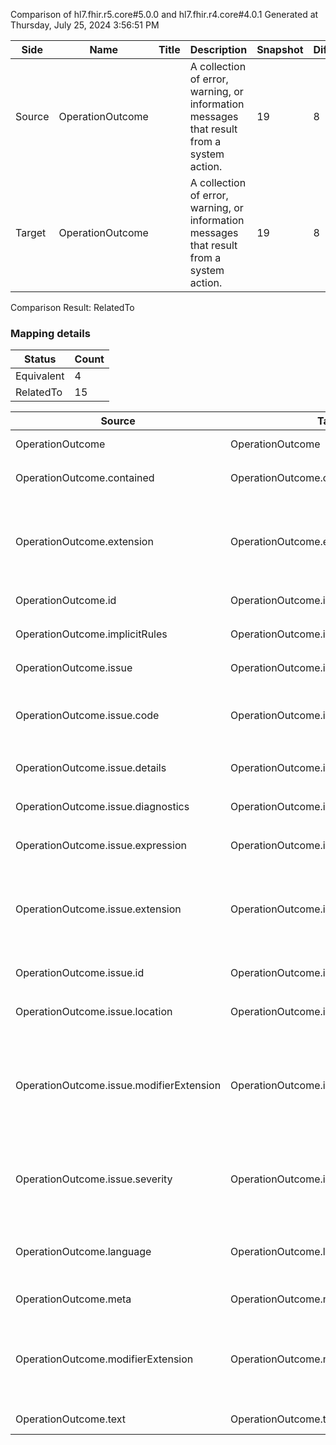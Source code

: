 Comparison of hl7.fhir.r5.core#5.0.0 and hl7.fhir.r4.core#4.0.1
Generated at Thursday, July 25, 2024 3:56:51 PM

| Side | Name | Title | Description | Snapshot | Differential |
| --- | --- | --- | --- | --- | --- |
| Source | OperationOutcome |  | A collection of error, warning, or information messages that result from a system action. | 19 | 8 |
| Target | OperationOutcome |  | A collection of error, warning, or information messages that result from a system action. | 19 | 8 |


Comparison Result: RelatedTo


### Mapping details

| Status | Count |
| ------ | ----- |
Equivalent | 4 |
RelatedTo | 15 |


| Source | Target | Status | Message |
| ------ | ------ | ------ | ------- |
| OperationOutcome | OperationOutcome | Equivalent | R5 `OperationOutcome` maps as Equivalent to R4 `OperationOutcome` |
| OperationOutcome.contained | OperationOutcome.contained | Equivalent | R5 `OperationOutcome.contained` maps as Equivalent to R4 `OperationOutcome.contained` |
| OperationOutcome.extension | OperationOutcome.extension | SourceIsBroaderThanTarget | R5 `OperationOutcome.extension` maps as SourceIsBroaderThanTarget to R4 `OperationOutcome.extension` - extension has change due to type change: R5 `extension` `Extension` maps as SourceIsBroaderThanTarget for R4 `extension` |
| OperationOutcome.id | OperationOutcome.id | Equivalent | R5 `OperationOutcome.id` maps as Equivalent to R4 `OperationOutcome.id` |
| OperationOutcome.implicitRules | OperationOutcome.implicitRules | Equivalent | R5 `OperationOutcome.implicitRules` maps as Equivalent to R4 `OperationOutcome.implicitRules` |
| OperationOutcome.issue | OperationOutcome.issue | Equivalent | R5 `OperationOutcome.issue` maps as Equivalent to R4 `OperationOutcome.issue` |
| OperationOutcome.issue.code | OperationOutcome.issue.code | Equivalent | R5 `OperationOutcome.issue.code` maps as Equivalent to R4 `OperationOutcome.issue.code` - code has compatible required binding for code type: http://hl7.org/fhir/ValueSet/issue-type|5.0.0 and http://hl7.org/fhir/ValueSet/issue-type|4.0.1 (Equivalent) |
| OperationOutcome.issue.details | OperationOutcome.issue.details | Equivalent | R5 `OperationOutcome.issue.details` maps as Equivalent to R4 `OperationOutcome.issue.details` |
| OperationOutcome.issue.diagnostics | OperationOutcome.issue.diagnostics | Equivalent | R5 `OperationOutcome.issue.diagnostics` maps as Equivalent to R4 `OperationOutcome.issue.diagnostics` |
| OperationOutcome.issue.expression | OperationOutcome.issue.expression | Equivalent | R5 `OperationOutcome.issue.expression` maps as Equivalent to R4 `OperationOutcome.issue.expression` |
| OperationOutcome.issue.extension | OperationOutcome.issue.extension | SourceIsBroaderThanTarget | R5 `OperationOutcome.issue.extension` maps as SourceIsBroaderThanTarget to R4 `OperationOutcome.issue.extension` - extension has change due to type change: R5 `extension` `Extension` maps as SourceIsBroaderThanTarget for R4 `extension` |
| OperationOutcome.issue.id | OperationOutcome.issue.id | Equivalent | R5 `OperationOutcome.issue.id` maps as Equivalent to R4 `OperationOutcome.issue.id` |
| OperationOutcome.issue.location | OperationOutcome.issue.location | Equivalent | R5 `OperationOutcome.issue.location` maps as Equivalent to R4 `OperationOutcome.issue.location` |
| OperationOutcome.issue.modifierExtension | OperationOutcome.issue.modifierExtension | SourceIsBroaderThanTarget | R5 `OperationOutcome.issue.modifierExtension` maps as SourceIsBroaderThanTarget to R4 `OperationOutcome.issue.modifierExtension` - modifierExtension has change due to type change: R5 `modifierExtension` `Extension` maps as SourceIsBroaderThanTarget for R4 `modifierExtension` |
| OperationOutcome.issue.severity | OperationOutcome.issue.severity | Equivalent | R5 `OperationOutcome.issue.severity` maps as Equivalent to R4 `OperationOutcome.issue.severity` - severity has compatible required binding for code type: http://hl7.org/fhir/ValueSet/issue-severity|5.0.0 and http://hl7.org/fhir/ValueSet/issue-severity|4.0.1 (Equivalent) |
| OperationOutcome.language | OperationOutcome.language | RelatedTo | R5 `OperationOutcome.language` maps as RelatedTo to R4 `OperationOutcome.language` - language changed the binding strength from Required to Preferred |
| OperationOutcome.meta | OperationOutcome.meta | Equivalent | R5 `OperationOutcome.meta` maps as Equivalent to R4 `OperationOutcome.meta` |
| OperationOutcome.modifierExtension | OperationOutcome.modifierExtension | SourceIsBroaderThanTarget | R5 `OperationOutcome.modifierExtension` maps as SourceIsBroaderThanTarget to R4 `OperationOutcome.modifierExtension` - modifierExtension has change due to type change: R5 `modifierExtension` `Extension` maps as SourceIsBroaderThanTarget for R4 `modifierExtension` |
| OperationOutcome.text | OperationOutcome.text | Equivalent | R5 `OperationOutcome.text` maps as Equivalent to R4 `OperationOutcome.text` |

